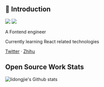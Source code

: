 ## 🙋 Introduction

![](https://img.shields.io/static/v1?label=wechat&message=expo213&color=57bd6a&logo=wechat) ![](https://visitor-badge.glitch.me/badge?page_id=github.com/exposir)

A Fontend engineer

Currently learning React related technologies

[Twitter](https://twitter.com/ExposirM) · [Zhihu](https://www.zhihu.com/people/exposir)

## Open Source Work Stats

![lidongjie's Github stats](https://github-readme-stats.vercel.app/api?username=exposir&show_icons=true&bg_color=30,e96443,904e95&title_color=fff&text_color=fff)

